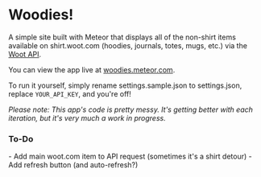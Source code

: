 Woodies!
========

A simple site built with Meteor that displays all of the non-shirt items available on shirt.woot.com (hoodies, journals, totes, mugs, etc.) via the [Woot API](http://api.woot.com/).

You can view the app live at [woodies.meteor.com](http://woodies.meteor.com).

To run it yourself, simply rename settings.sample.json to settings.json, replace `YOUR_API_KEY`, and you're off!

*Please note: This app's code is pretty messy. It's getting better with each iteration, but it's very much a work in progress.*


### To-Do
\- Add main woot.com item to API request (sometimes it's a shirt detour)
\- Add refresh button (and auto-refresh?)
